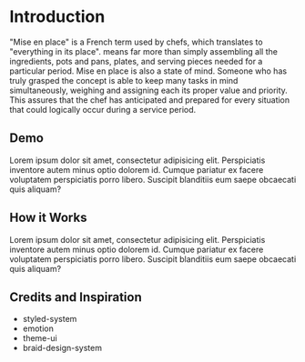 # Introduction

"Mise en place" is a French term used by chefs, which translates to "everything in its place". means far more than simply assembling all the ingredients, pots and pans, plates, and serving pieces needed for a particular period. Mise en place is also a state of mind. Someone who has truly grasped the concept is able to keep many tasks in mind simultaneously, weighing and assigning each its proper value and priority. This assures that the chef has anticipated and prepared for every situation that could logically occur during a service period.

## Demo

<SandboxDemo url="https://codesandbox.io/embed/mise-en-place-demo-72l3z" />

Lorem ipsum dolor sit amet, consectetur adipisicing elit. Perspiciatis inventore autem minus optio dolorem id. Cumque pariatur ex facere voluptatem perspiciatis porro libero. Suscipit blanditiis eum saepe obcaecati quis aliquam?

## How it Works

Lorem ipsum dolor sit amet, consectetur adipisicing elit. Perspiciatis inventore autem minus optio dolorem id. Cumque pariatur ex facere voluptatem perspiciatis porro libero. Suscipit blanditiis eum saepe obcaecati quis aliquam?

## Credits and Inspiration

- styled-system
- emotion
- theme-ui
- braid-design-system
